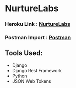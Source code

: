 # NurtureLabs

### Heroku Link : [NurtureLabs](https://nurture--labs.herokuapp.com/)

### Postman Import : [Postman](https://github.com/danieldavidraj/NurtureLabs/blob/main/Django.postman_collection.json)

## Tools Used:
* Django
* Django Rest Framework
* Python
* JSON Web Tokens
